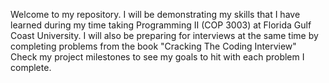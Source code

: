 Welcome to my repository. 
I will be demonstrating my skills that I have learned during my time taking Programming II (COP 3003) at Florida Gulf Coast University.
I will also be preparing for interviews at the same time by completing problems from the book "Cracking The Coding Interview"
Check my project milestones to see my goals to hit with each problem I complete.
